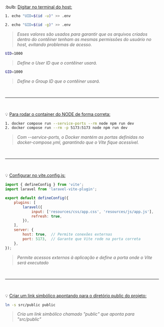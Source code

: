 <br>
:bulb: <u>Digitar no terminal do host:</u>

```bash
1. echo "UID=$(id -u)" >> .env

2. echo "GID=$(id -g)" >> .env
````

>*Esses valores são usados para garantir que os arquivos criados dentro do contêiner tenham as mesmas permissões do usuário no host, evitando problemas de acesso.*

```bash
UID=1000
``` 
>*Define o User ID que o contêiner usará.*

```bash
GID=1000 
````

>*Define o Group ID que o contêiner usará.*

<br><hr><br>

:bulb: <u>Para rodar o container do NODE de forma correta:</u>

```bash
1. docker compose run --service-ports --rm node npm run dev
2. docker compose run --rm -p 5173:5173 node npm run dev
```

>*Com --service-ports, o Docker mantém as portas definidas no docker-compose.yml, garantindo que o Vite fique acessível.*

<br><hr><br>

:bulb: <u>Configurar no vite.config.js:</u>

```javascript
import { defineConfig } from 'vite';
import laravel from 'laravel-vite-plugin';

export default defineConfig({
    plugins: [
        laravel({
            input: ['resources/css/app.css', 'resources/js/app.js'],
            refresh: true,
        }),
    ],
    server: {
        host: true,  // Permite conexões externas
        port: 5173,  // Garante que Vite rode na porta correta
    },
});
```

>*Permite acessos externos à aplicação e define a porta onde o Vite será executado*

<br><hr><br>

:bulb: <u>Criar um link simbólico apontando para o diretório public do projeto:</u>

```bash
ln -s src/public public
```

>*Cria um link simbólico chamado "public" que aponta para "src/public"*

